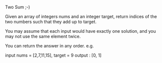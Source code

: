 Two Sum ;-)

Given an array of integers nums and an integer target, return indices of the two numbers such that they add up to target.

You may assume that each input would have exactly one solution, and you may not use the same element twice.

You can return the answer in any order. e.g. 

input nums = [2,7,11,15], target = 9
output : [0, 1]
